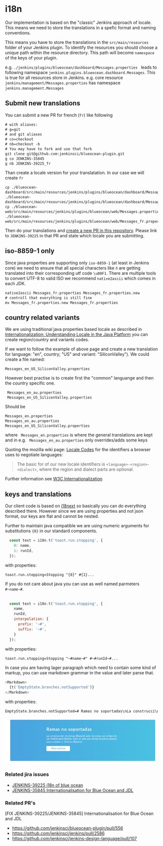 
# i18n

Our implementation is based on the "classic" Jenkins approach of locale. This means we need to store the translations in a spefic format and naming conventions.

This means you have to store the translations in the ```src/main/resources``` folder of your Jenkins plugin. To identify the resources you should choose a unique path within the resource directory. This path will become  ```namespace``` of the keys of your plugin.

e.g. ```./jenkins/plugins/blueocean/dashboard/Messages.properties ``` leads to following namespace ```jenkins.plugins.blueocean.dashboard.Messages```. This is true for all resources store in Jenkins. e.g. core resource ```jenkins/management/Messages.properties``` has namespace ```jenkins.management.Messages```

## Submit new translations

You can submit a new PR for french (```fr```) like following

```
# with aliases:
# g=git
# and git aliases
# co=checkout
# nb=checkout -b
# You may have to fork and use that fork 
git clone git@github.com:jenkinsci/blueocean-plugin.git
g co JENKINS-35845
g nb JENKINS-39225_fr
```

Than create a locale version for your translatation. In our case we will create ```fr```

```
cp ./blueocean-dashboard/src/main/resources/jenkins/plugins/blueocean/dashboard/Messages.properties ./blueocean-dashboard/src/main/resources/jenkins/plugins/blueocean/dashboard/Messages_fr.properties
cp ./blueocean-web/src/main/resources/jenkins/plugins/blueocean/web/Messages.properties ./blueocean-web/src/main/resources/jenkins/plugins/blueocean/web/Messages_fr.properties

```

Then do your translations and [create a new PR in this repository](https://github.com/jenkinsci/blueocean-plugin/pulls). Please link to  ```JENKINS-39225``` in that PR and state which locale you are submitting.

## iso-8859-1 only

Since java properties are supporting only ```iso-8859-1``` (at least in Jenkins core) we need to ensure that all special characters like ```ñ``` are getting translated into their corresponding utf code ```\u00F1```. There are multiple tools to convert UTF-8 to valid ISO we recommend ```native2ascii``` which comes in each JDK.

```
native2ascii Messages_fr.properties Messages_fr.properties.new
# controll that everything is still fine
mv Messages_fr.properties.new Messages_fr.properties 
```

## country related variants

We are using traditional java properties based locale as described in [Internationalization: Understanding Locale in the Java Platform](http://www.oracle.com/us/technologies/java/locale-140624.html)  you can create region/country and variants codes.

If we want to follow the example of above page and create a new translation for language: "en", country; "US" and variant: "SiliconValley"). We could create a file named:

 ```
 Messages_en_US_SiliconValley.properties
 ```

However best practise is to create first the "common" languange and then the country specific one. 

```
 Messages_en_au.properties
 Messages_en_US_SiliconValley.properties
```
 
 Should be
 
 ```
 Messages_en.properties
 Messages_en_au.properties
 Messages_en_US_SiliconValley.properties
 ```
 
 where  ``` Messages_en.properties``` is where the general translations are kept and in e.g.  ``` Messages_en_au.properties``` only overrides/adds some keys
 
Quoting the mozilla wiki page: [Locale Codes](https://wiki.mozilla.org/L10n:Locale_Codes) for the identifiers a browser uses to negotiate languages:

> The basic for of our new locale identifiers is  ```<language>-<region>-<dialect>```, where the region and dialect parts are optional.

Further information see [W3C Internationalization](https://www.w3.org/International/questions/qa-lang-priorities) 

## keys and translations

Our client code is based on [ i18next](http://i18next.com/) so basically you can do everything described there. However since we are using properties and not json format, our keys are flat and cannot be nested. 

Further to maintain java compatible we are using numeric arguments for substitutions ```{0}``` in our standard components. 

```javascript
  const text = i18n.t('toast.run.stopping', {
    0: name,
    1: runId,
  });
```

with properties:

```properties
toast.run.stopping=Stopping "{0}" #{1}...
```

If you do not care about java you can use as well named parmeters ```#~name~#```.

```javascript

  const text = i18n.t('toast.run.stopping', {
    name,
    runId,
    interpolation: {
      prefix: '~#',
      suffix: '~#',
    }
  });
```

with properties:

```properties
toast.run.stopping=Stopping "~#name~#" #~#runId~#...
```

In case you are having lager paragraph which need to contain some kind of markup, you can use markdown grammar in the value and later parse that.

```javascript
<Markdown>
  {t('EmptyState.branches.notSupported')}
</Markdown>
```

with properties:

```markdown
EmptyState.branches.notSupported=# Ramas no soportadas\nLa construcci\u00f3n de ramas (Branch) solo funciona con el tipo de job _Multibranch Pipeline_. Esto es solo uno de las muchas razones para cambiar a "Jenkins Pipeline".\n\n[M\u00e1s motivos](https://jenkins.io/doc/book/pipeline-as-code/)
```

![EmptyState.branches.notSupported](/docu/pix/i18n.branch.not.png)

### Related jira issues

- [JENKINS-39225 i18n of blue ocean](https://issues.jenkins-ci.org/browse/JENKINS-39225) 
- [JENKINS-35845 Internationalisation for Blue Ocean and JDL](https://issues.jenkins-ci.org/browse/JENKINS-35845) 

### Related PR's
[FIX JENKINS-39225/JENKINS-35845] Internationalisation for Blue Ocean and JDL 

- https://github.com/jenkinsci/blueocean-plugin/pull/556
- https://github.com/jenkinsci/jenkins/pull/2586
- https://github.com/jenkinsci/jenkins-design-language/pull/107

